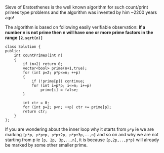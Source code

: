 Sieve of Eratosthenes is the well known algorithm for such count/print primes type problems and the algorithm was invented by him ~2200 years ago!


The algorithm is based on following easily verifiable observation:
**If a number n is not prime then n will have one or more prime factors in the range `[2,sqrt(n)]`**
```
class Solution {
public:
    int countPrimes(int n)
    {
        if (n<2) return 0;
        vector<bool> prime(n+1,true);
        for (int p=2; p*p<=n; ++p)
        {
            if (!prime[p]) continue;
            for (int i=p*p; i<=n; i+=p)
                prime[i] = false;
        }
        
        int ctr = 0;
        for (int p=2; p<n; ++p) ctr += prime[p];
        return ctr;
    }
};
```
If you are wondering about the inner loop why it starts from `p*p` ie we are marking `[p*p, p*p+p, p*p+2p, p*p+3p,..,n]` and so on and why we are not starting from p ie `[p, 2p, 3p,..,n]`, it is because `[p,2p,..,p*p)` will already be marked by some other smaller prime.